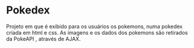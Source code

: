 # Pokedex

Projeto em que é exibido para os usuários os pokemons, numa pokedex criada em html e css.
As imagens e os dados dos pokemons são retirados da  PokeAPI , através de AJAX.

